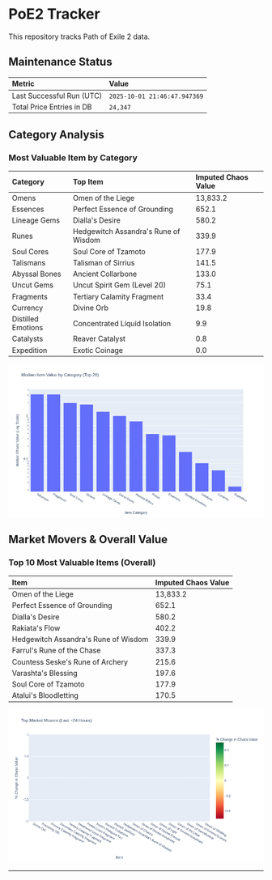 # PoE2 Tracker

This repository tracks Path of Exile 2 data.

## Maintenance Status

<!-- START_MAINTENANCE -->
| Metric | Value |
|:---|:---|
| Last Successful Run (UTC) | `2025-10-01 21:46:47.947369` |
| Total Price Entries in DB | `24,347` |

<!-- END_MAINTENANCE -->

## Category Analysis

<!-- START_CATEGORY_ANALYSIS -->
### Most Valuable Item by Category
| Category | Top Item | Imputed Chaos Value |
| :--- | :--- | :--- |
| Omens | Omen of the Liege | 13,833.2 |
| Essences | Perfect Essence of Grounding | 652.1 |
| Lineage Gems | Dialla's Desire | 580.2 |
| Runes | Hedgewitch Assandra's Rune of Wisdom | 339.9 |
| Soul Cores | Soul Core of Tzamoto | 177.9 |
| Talismans | Talisman of Sirrius | 141.5 |
| Abyssal Bones | Ancient Collarbone | 133.0 |
| Uncut Gems | Uncut Spirit Gem (Level 20) | 75.1 |
| Fragments | Tertiary Calamity Fragment | 33.4 |
| Currency | Divine Orb | 19.8 |
| Distilled Emotions | Concentrated Liquid Isolation | 9.9 |
| Catalysts | Reaver Catalyst | 0.8 |
| Expedition | Exotic Coinage | 0.0 |


![Category Analysis Chart](charts/category_analysis.png)
<!-- END_CATEGORY_ANALYSIS -->

## Market Movers & Overall Value

<!-- START_ANALYSIS -->
### Top 10 Most Valuable Items (Overall)
| Item | Imputed Chaos Value |
| :--- | :--- |
| Omen of the Liege | 13,833.2 |
| Perfect Essence of Grounding | 652.1 |
| Dialla's Desire | 580.2 |
| Rakiata's Flow | 402.2 |
| Hedgewitch Assandra's Rune of Wisdom | 339.9 |
| Farrul's Rune of the Chase | 337.3 |
| Countess Seske's Rune of Archery | 215.6 |
| Varashta's Blessing | 197.6 |
| Soul Core of Tzamoto | 177.9 |
| Atalui's Bloodletting | 170.5 |


![Market Movers Chart](charts/market_movers.png)
<!-- END_ANALYSIS -->

---
